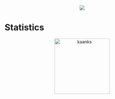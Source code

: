 <h1 align="center">
  <a href="https://git.io/typing-svg">
    <img src="https://readme-typing-svg.herokuapp.com/?lines=Hi+everybody,+👋👋;I+am+Kaan&center=true&size=25">
  </a>
</h1>

# Statistics

<p align="center">
	<a href="https://github.com/kaanks">
		  <img height="180em" align="center" src="https://github-readme-stats.vercel.app/api?username=kaanks&show_icons=true&locale=en&theme=dark&include_all_commits=true&count_private=true" alt="kaanks"/>
	</a>
</p>